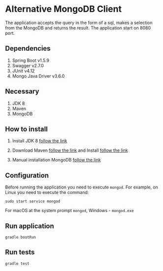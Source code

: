 # Alternative MongoDB Client

The application accepts the query in the form of a sql,
makes a selection from the MongoDB and returns the result.
The application start on 8080 port.

## Dependencies

1. Spring Boot v1.5.9
2. Swagger v2.7.0
3. JUnit v4.12
4. Mongo Java Driver v3.6.0

## Necessary
1. JDK 8
3. Maven
2. MongoDB

## How to install
1. Install JDK 8 [follow the link](http://www.oracle.com/technetwork/java/javase/downloads/jdk8-downloads-2133151.html)
 
2. Download Maven [follow the link](https://maven.apache.org/download.cgi)
and Install [follow the link](https://maven.apache.org/install.html)

3. Manual installation MongoDB [follow the link](https://docs.mongodb.com/manual/installation/)
 
## Configuration
 Before running the application you need to execute `mongod`. For example, on Linux you need to execute the command:
 ```
 sudo start service mongod
 ```
 For macOS at the system prompt `mongod`, Windows - `mongod.exe`
 
## Run application
 ```
 gradle bootRun
 ```

## Run tests
 ```
 gradle test
 ```
